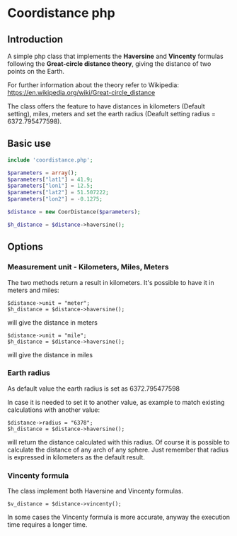 # Coordistance php

## Introduction

A simple php class that implements the **Haversine** and **Vincenty** formulas following the **Great-circle distance theory**, giving the distance of two points on the Earth.

For further information about the theory refer to Wikipedia: https://en.wikipedia.org/wiki/Great-circle_distance

The class offers the feature to have distances in kilometers (Default setting), miles, meters and set the earth radius (Deafult setting radius = 6372.795477598).

## Basic use

```php
include 'coordistance.php';

$parameters = array();
$parameters["lat1"] = 41.9;
$parameters["lon1"] = 12.5;
$parameters["lat2"] = 51.507222;
$parameters["lon2"] = -0.1275;

$distance = new CoorDistance($parameters);

$h_distance = $distance->haversine();
```
## Options

### Measurement unit - Kilometers, Miles, Meters

The two methods return a result in kilometers. It's possible to have it in meters and miles:

```
$distance->unit = "meter";
$h_distance = $distance->haversine();
```
will give the distance in meters

```
$distance->unit = "mile";
$h_distance = $distance->haversine();
```
will give the distance in miles

### Earth radius

As default value the earth radius is set as 6372.795477598

In case it is needed to set it to another value, as example to match existing calculations with another value:

```
$distance->radius = "6378";
$h_distance = $distance->haversine();
```
will return the distance calculated with this radius. Of course it is possible to calculate the distance of any arch of any sphere. Just remember that radius is expressed in kilometers as the default result.

### Vincenty formula

The class implement both Haversine and Vincenty formulas.

```
$v_distance = $distance->vincenty();
```

In some cases the Vincenty formula is more accurate, anyway the execution time requires a longer time.



